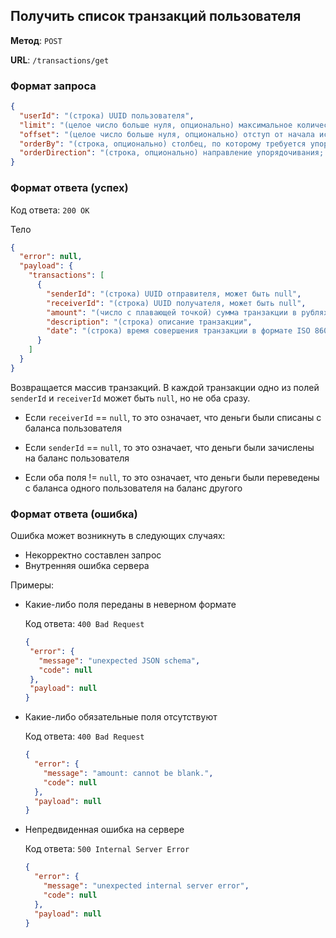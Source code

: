 ## Получить список транзакций пользователя

**Метод**: `POST`

**URL**: `/transactions/get`

### Формат запроса

```json
{
  "userId": "(строка) UUID пользователя",
  "limit": "(целое число больше нуля, опционально) максимальное количество записей (по умолчанию не установлено)",
  "offset": "(целое число больше нуля, опционально) отступ от начала истории транзакций (по умолчанию 0)",
  "orderBy": "(строка, опционально) столбец, по которому требуется упорядочить записи; может быть равен либо date, либо amount (по умолчанию date)",
  "orderDirection": "(строка, опционально) направление упорядочивания; может быть равно либо asc либо desc (по умолчанию asc)"
}
```

### Формат ответа (успех)

Код ответа: `200 OK`

Тело

```json
{
  "error": null,
  "payload": {
    "transactions": [
      {
        "senderId": "(строка) UUID отправителя, может быть null",
        "receiverId": "(строка) UUID получателя, может быть null",
        "amount": "(число с плавающей точкой) сумма транзакции в рублях",
        "description": "(строка) описание транзакции",
        "date": "(строка) время совершения транзакции в формате ISO 8601"
      }
    ]
  }
}
```
Возвращается массив транзакций. В каждой транзакции одно из полей `senderId` и `receiverId` может быть `null`, но не оба сразу.

* Если `receiverId` == `null`, то это означает, что деньги были списаны с баланса пользователя

* Если `senderId` == `null`, то это означает, что деньги были зачислены на баланс пользователя

* Если оба поля !=  `null`, то это означает, что деньги были переведены с баланса одного пользователя на баланс другого

### Формат ответа (ошибка)

Ошибка может возникнуть в следующих случаях:

* Некорректно составлен запрос
* Внутренняя ошибка сервера

Примеры:
* Какие-либо поля переданы в неверном формате

  Код ответа: `400 Bad Request`
   ```json
  {
    "error": {
      "message": "unexpected JSON schema",
      "code": null
    },
    "payload": null
  }
  ```

* Какие-либо обязательные поля отсутствуют

  Код ответа: `400 Bad Request`
  ```json
  {
    "error": {
      "message": "amount: cannot be blank.",
      "code": null
    },
    "payload": null
  }
  ```
* Непредвиденная ошибка на сервере

  Код ответа: `500 Internal Server Error`
  ```json
  {
    "error": {
      "message": "unexpected internal server error",
      "code": null
    },
    "payload": null
  }
  ```
